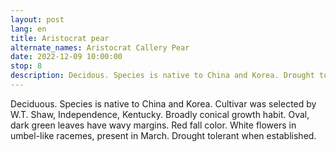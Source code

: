 ```yaml
---
layout: post
lang: en
title: Aristocrat pear
alternate_names: Aristocrat Callery Pear
date: 2022-12-09 10:00:00
stop: 8
description: Decidous. Species is native to China and Korea. Drought tolerant when established.
---
```

Deciduous. Species is native to China and Korea. Cultivar was selected by W.T. Shaw, Independence, Kentucky. Broadly conical growth habit. Oval, dark green leaves have wavy margins. Red fall color. White flowers in umbel-like racemes, present in March. Drought tolerant when established.
